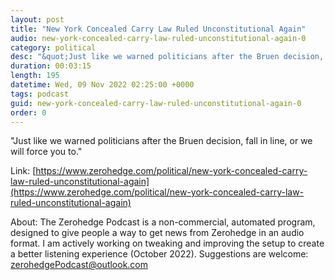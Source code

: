 ```yaml
---
layout: post
title: "New York Concealed Carry Law Ruled Unconstitutional Again"
audio: new-york-concealed-carry-law-ruled-unconstitutional-again-0
category: political
desc: "&quot;Just like we warned politicians after the Bruen decision, fall in line, or we will force you to.&quot;"
duration: 00:03:15
length: 195
datetime: Wed, 09 Nov 2022 02:25:00 +0000
tags: podcast
guid: new-york-concealed-carry-law-ruled-unconstitutional-again-0
order: 0
---
```

&quot;Just like we warned politicians after the Bruen decision, fall in line, or we will force you to.&quot;

Link: [https://www.zerohedge.com/political/new-york-concealed-carry-law-ruled-unconstitutional-again](https://www.zerohedge.com/political/new-york-concealed-carry-law-ruled-unconstitutional-again)

About: The Zerohedge Podcast is a non-commercial, automated program, designed to give people a way to get news from Zerohedge in an audio format.  I am actively working on tweaking and improving the setup to create a better listening experience (October 2022).  Suggestions are welcome: [zerohedgePodcast@outlook.com](mailto:zerohedgePodcast@outlook.com)